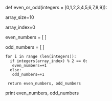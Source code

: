  def even_or_odd(integers = [0,1,2,3,4,5,6,7,8,9]):

 array_size=10

 array_index=0

 even_numbers = [ ]

 odd_numbers = [ ]
   
    for i in range (len(integers)):
      if integers(array_index) % 2 == 0:
       even_numbers=+1
      else:
       odd_numbers=+1
    
     return even_numbers, odd_numbers

 print even_numbers, odd_numbers